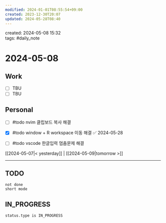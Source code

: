 ```yaml
---
modified: 2024-01-01T08:55:54+09:00
created: 2023-12-30T20:07
updated: 2024-05-28T08:40
---
```

created: 2024-05-08 15:32  
tags: #daily_note  
  
# 2024-05-08  

## Work

- [ ] TBU
- [ ] TBU  

## Personal


- [ ] #todo nvim 클립보드 복사 해결
- [x] #todo window + R workspace 이동 해결 ✅ 2024-05-28
- [ ] #todo vscode 한글입력 멈춤문제 해결

  
  
[[2024-05-07|< yesterday]] | [[2024-05-09|tomorrow >]]  
  
---  


## TODO
```tasks  
not done  
short mode  
```

## IN_PROGRESS
```tasks  
status.type is IN_PROGRESS
```

